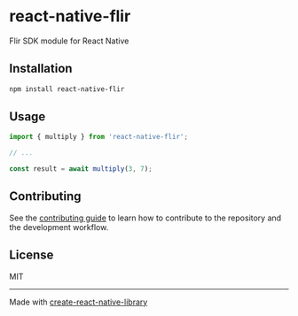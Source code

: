 # react-native-flir

Flir SDK module for React Native

## Installation

```sh
npm install react-native-flir
```

## Usage

```js
import { multiply } from 'react-native-flir';

// ...

const result = await multiply(3, 7);
```

## Contributing

See the [contributing guide](CONTRIBUTING.md) to learn how to contribute to the repository and the development workflow.

## License

MIT

---

Made with [create-react-native-library](https://github.com/callstack/react-native-builder-bob)
